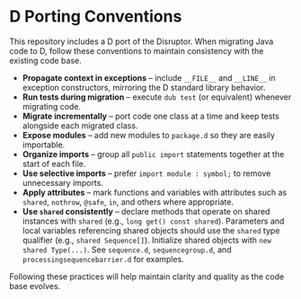# D Porting Conventions

This repository includes a D port of the Disruptor. When migrating Java code to D, follow these conventions to maintain consistency with the existing code base.

- **Propagate context in exceptions** – include `__FILE__` and `__LINE__` in exception constructors, mirroring the D standard library behavior.
- **Run tests during migration** – execute `dub test` (or equivalent) whenever migrating code.
- **Migrate incrementally** – port code one class at a time and keep tests alongside each migrated class.
- **Expose modules** – add new modules to `package.d` so they are easily importable.
- **Organize imports** – group all `public import` statements together at the start of each file.
- **Use selective imports** – prefer `import module : symbol;` to remove unnecessary imports.
- **Apply attributes** – mark functions and variables with attributes such as `shared`, `nothrow`, `@safe`, `in`, and others where appropriate.
- **Use `shared` consistently** – declare methods that operate on shared instances with `shared` (e.g., `long get() const shared`). Parameters and local variables referencing shared objects should use the `shared` type qualifier (e.g., `shared Sequence[]`). Initialize shared objects with `new shared Type(...)`. See `sequence.d`, `sequencegroup.d`, and `processingsequencebarrier.d` for examples.

Following these practices will help maintain clarity and quality as the code base evolves.
